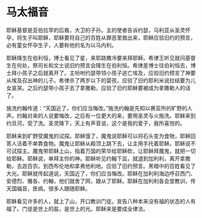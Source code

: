 # 马太福音

耶稣基督是亚伯拉罕的后裔，大卫的子孙。主的使者告诉约瑟，马利亚从圣灵怀孕，将生子叫耶稣，耶稣要将自己的百姓从罪恶里救出来，耶稣应验旧约的预言，必有童女怀孕生子，人要称他的名为以马内利。

耶稣降生在伯利恒，博士看见了星，来耶路撒冷要来拜耶稣。希律王听见就问基督生在何处，祭司长和文士说旧约预言会降生在伯利恒。希律差博士往伯利恒去，博士拜小孩子之后就离开了。主吩咐约瑟带领小孩子逃亡埃及，应验旧约预言了神要从埃及召出神的儿子。希律杀了两岁以下的婴孩，应验了旧约耶利米说拉结要为儿女哀哭。之后约瑟带小孩子去了拿撒勒，应验了旧约耶稣要被成为拿撒勒人的话了。

施洗约翰传道：“天国近了，你们应当悔改。”施洗约翰是先知以赛亚所的旷野的人声。约翰对来的人说要悔改，之后有一位更大的来，要用圣灵与火施洗。耶稣来到约旦河，受了洗。圣灵降下，天上有声音说，这个是我的爱子，我所喜悦的。

耶稣来到旷野受魔鬼的试探。耶稣饿了，魔鬼说耶稣可以将石头变为食物，耶稣回答人活着不单靠食物。魔鬼让耶稣从殿顶上跳下去，让主用手托着耶稣。耶稣说不可试探主。魔鬼带耶稣上山，指着万国的荣华给耶稣砍，让耶稣拜魔鬼，就把一切给耶稣。耶稣说，单拜主你的神。耶稣听见约翰下监，就退到加利利，离开拿撒勒，去迦百农。到西布伦地和拿弗他利地。应验了旧约预言。黑暗中的百姓看见了大光。耶稣就传起道说，天国近了，你们应当悔改。耶稣在加利利海边呼召西门、安德烈、雅各、约翰，他们就舍了网，跟从了耶稣。耶稣在加利利各会堂教训，传天国福音，医病。很多人跟随耶稣。

耶稣看见许多的人，就上了山，开口教训门徒。宣告八种本来没有福的状态的人有福了。门徒是世上的盐，是世上的光。耶稣来是要成全律法。

